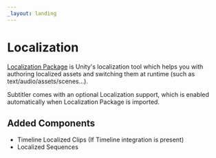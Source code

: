 ```yaml
---
_layout: landing
---
```


# Localization

[Localization Package](https://docs.unity3d.com/Manual/com.unity.localization.html) is Unity's localization tool which helps you with authoring localized assets and switching them at runtime (such as text/audio/assets/scenes...).  

Subtitler comes with an optional Localization support, which is enabled automatically when Localization Package is imported.

## Added Components
- Timeline Localized Clips (If Timeline integration is present)
- Localized Sequences
